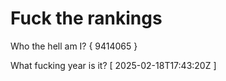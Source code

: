 # Fuck the rankings

Who the hell am I?
{ 9414065 }

What fucking year is it?
[ 2025-02-18T17:43:20Z ]
